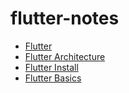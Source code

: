 # flutter-notes

- [Flutter](./guides/flutter.md)
- [Flutter Architecture](./guides/flutterArchitecture.md)
- [Flutter Install](./guides/flutterInstall.md)
- [Flutter Basics](./guides/flutterInstall.md)